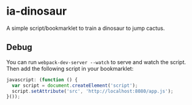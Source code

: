 ia-dinosaur
===========

A simple script/bookmarklet to train a dinosaur to jump cactus.

Debug
-----

You can run `webpack-dev-server --watch` to serve and watch the script. Then
add the following script in your bookmarklet:

~~~js
javascript: (function () {
  var script = document.createElement('script');
  script.setAttribute('src', 'http://localhost:8080/app.js');
}());
~~~

